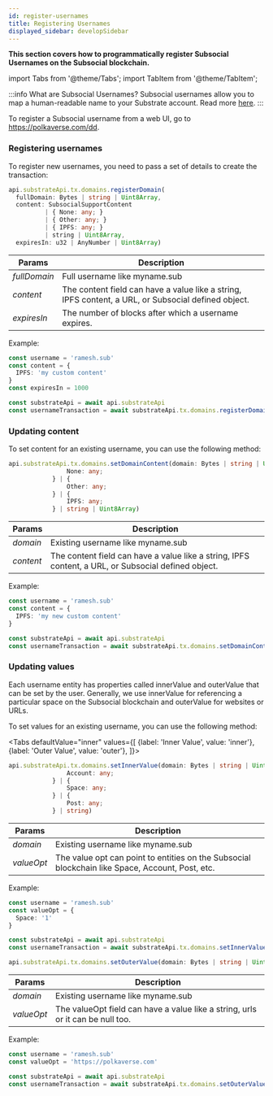 ```yaml
---
id: register-usernames
title: Registering Usernames
displayed_sidebar: developSidebar
---
```


<head>
  <title>Register Subsocial Usernames | JS SDK Guide</title>
</head>

**This section covers how to programmatically register Subsocial Usernames on the Subsocial blockchain.**

import Tabs from '@theme/Tabs';
import TabItem from '@theme/TabItem';

:::info What are Subsocial Usernames?
Subsocial usernames allow you to map a human-readable name to your Substrate account. Read more [here](/docs/tutorials/usernames).
:::

To register a Subsocial username from a web UI, go to https://polkaverse.com/dd.

### Registering usernames

To register new usernames, you need to pass a set of details to create the transaction:

```typescript
api.substrateApi.tx.domains.registerDomain(
  fullDomain: Bytes | string | Uint8Array, 
  content: SubsocialSupportContent 
          | { None: any; } 
          | { Other: any; } 
          | { IPFS: any; } 
          | string | Uint8Array, 
  expiresIn: u32 | AnyNumber | Uint8Array)
```

| Params    | Description |
| ----------- | ----------- |
| _fullDomain_ | Full username like myname.sub |
| _content_ | The content field can have a value like a string, IPFS content, a URL, or Subsocial defined object. |
| _expiresIn_ | The number of blocks after which a username expires. |


Example:

```typescript
const username = 'ramesh.sub'
const content = {
  IPFS: 'my custom content'
}
const expiresIn = 1000

const substrateApi = await api.substrateApi
const usernameTransaction = await substrateApi.tx.domains.registerDomain(username, content, expiresIn)
```

### Updating content 

To set content for an existing username, you can use the following method:

```typescript
api.substrateApi.tx.domains.setDomainContent(domain: Bytes | string | Uint8Array, content: SubsocialSupportContent | {
                None: any;
            } | {
                Other: any;
            } | {
                IPFS: any;
            } | string | Uint8Array)
```

| Params    | Description |
| ----------- | ----------- |
| _domain_ | Existing username like myname.sub |
| _content_ | The content field can have a value like a string, IPFS content, a URL, or Subsocial defined object. |


Example:

```typescript
const username = 'ramesh.sub'
const content = {
  IPFS: 'my new custom content'
}

const substrateApi = await api.substrateApi
const usernameTransaction = await substrateApi.tx.domains.setDomainContent(username, content)
```

### Updating values

Each username entity has properties called innerValue and outerValue that can be set by the user. Generally, we use innerValue for referencing a particular space on the Subsocial blockchain and outerValue for websites or URLs.

To set values for an existing username, you can use the following method:


<Tabs
defaultValue="inner"
values={[
{label: 'Inner Value', value: 'inner'},
{label: 'Outer Value', value: 'outer'},
]}>
<TabItem value="inner">

```typescript
api.substrateApi.tx.domains.setInnerValue(domain: Bytes | string | Uint8Array, valueOpt: Option<PalletDomainsInnerValue> | null | Uint8Array | PalletDomainsInnerValue | {
                Account: any;
            } | {
                Space: any;
            } | {
                Post: any;
            } | string)
```

| Params    | Description |
| ----------- | ----------- |
| _domain_ | Existing username like myname.sub |
| _valueOpt_ | The value opt can point to entities on the Subsocial blockchain like Space, Account, Post, etc. |


Example:

```typescript
const username = 'ramesh.sub'
const valueOpt = {
  Space: '1'
}

const substrateApi = await api.substrateApi
const usernameTransaction = await substrateApi.tx.domains.setInnerValue(username, valueOpt)
```

  </TabItem>
  <TabItem value="outer">

```typescript
api.substrateApi.tx.domains.setOuterValue(domain: Bytes | string | Uint8Array, valueOpt: Option<Bytes> | null | Uint8Array | Bytes | string)
```

| Params    | Description |
| ----------- | ----------- |
| _domain_ | Existing username like myname.sub |
| _valueOpt_ | The valueOpt field can have a value like a string, urls or it can be null too. |


Example:

```typescript
const username = 'ramesh.sub'
const valueOpt = 'https://polkaverse.com'

const substrateApi = await api.substrateApi
const usernameTransaction = await substrateApi.tx.domains.setOuterValue(username, valueOpt)
```

  </TabItem>
</Tabs>
